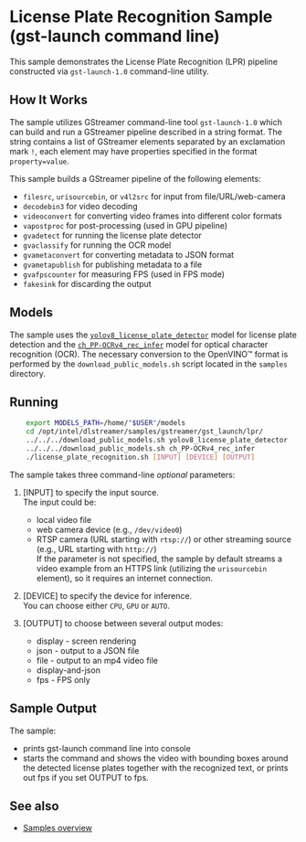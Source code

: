 # License Plate Recognition Sample (gst-launch command line)

This sample demonstrates the License Plate Recognition (LPR) pipeline constructed via `gst-launch-1.0` command-line utility.


## How It Works

The sample utilizes GStreamer command-line tool `gst-launch-1.0` which can build and run a GStreamer pipeline described in a string format.
The string contains a list of GStreamer elements separated by an exclamation mark `!`, each element may have properties specified in the format `property=value`.

This sample builds a GStreamer pipeline of the following elements:

* `filesrc`, `urisourcebin`, or `v4l2src` for input from file/URL/web-camera
* `decodebin3` for video decoding
* `videoconvert` for converting video frames into different color formats
* `vapostproc` for post-processing (used in GPU pipeline)
* `gvadetect` for running the license plate detector
* `gvaclassify` for running the OCR model
* `gvametaconvert` for converting metadata to JSON format
* `gvametapublish` for publishing metadata to a file
* `gvafpscounter` for measuring FPS (used in FPS mode)
* `fakesink` for discarding the output

## Models

The sample uses the [`yolov8_license_plate_detector`](https://github.com/Muhammad-Zeerak-Khan/Automatic-License-Plate-Recognition-using-YOLOv8) model for license plate detection and the [`ch_PP-OCRv4_rec_infer`](https://github.com/PaddlePaddle/PaddleOCR) model for optical character recognition (OCR). The necessary conversion to the OpenVINO™ format is performed by the `download_public_models.sh` script located in the `samples` directory.

## Running

```sh
    export MODELS_PATH=/home/"$USER"/models
    cd /opt/intel/dlstreamer/samples/gstreamer/gst_launch/lpr/
    ../../../download_public_models.sh yolov8_license_plate_detector
    ../../../download_public_models.sh ch_PP-OCRv4_rec_infer
    ./license_plate_recognition.sh [INPUT] [DEVICE] [OUTPUT]
```

The sample takes three command-line *optional* parameters:

1. [INPUT] to specify the input source.  
The input could be:
    * local video file
    * web camera device (e.g., `/dev/video0`)
    * RTSP camera (URL starting with `rtsp://`) or other streaming source (e.g., URL starting with `http://`)  
If the parameter is not specified, the sample by default streams a video example from an HTTPS link (utilizing the `urisourcebin` element), so it requires an internet connection.

2. [DEVICE] to specify the device for inference.  
   You can choose either `CPU`, `GPU` or `AUTO`.
3. [OUTPUT] to choose between several output modes:
    * display - screen rendering
    * json - output to a JSON file
    * file - output to an mp4 video file
    * display-and-json
    * fps - FPS only
    

## Sample Output

The sample:
* prints gst-launch command line into console
* starts the command and shows the video with bounding boxes around the detected license plates together with the recognized text, or prints out fps if you set OUTPUT to fps.

## See also

* [Samples overview](../../README.md)

